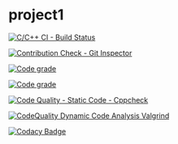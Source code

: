 # project1

[![C/C++ CI - Build Status](https://github.com/vismaya1904/project1/actions/workflows/c-build.yml/badge.svg)](https://github.com/vismaya1904/project1/actions/workflows/c-build.yml)

[![Contribution Check - Git Inspector](https://github.com/vismaya1904/project1/actions/workflows/gitinspector.yml/badge.svg)](https://github.com/vismaya1904/project1/actions/workflows/gitinspector.yml)

[![Code grade](https://www.code-inspector.com/project/25105/status/svg)](https://frontend.code-inspector.com/public/project/25105/project1/dashboard)

[![Code grade](https://www.code-inspector.com/project/25105/score/svg)](https://frontend.code-inspector.com/public/project/25105/project1/dashboard
)

[![Code Quality - Static Code - Cppcheck](https://github.com/vismaya1904/project1/actions/workflows/cppcheck.yml/badge.svg)](https://github.com/vismaya1904/project1/actions/workflows/cppcheck.yml)

[![CodeQuality Dynamic Code Analysis Valgrind](https://github.com/vismaya1904/project1/actions/workflows/CodeQuality_Dynamic.yml/badge.svg)](https://github.com/vismaya1904/project1/actions/workflows/CodeQuality_Dynamic.yml)

[![Codacy Badge](https://app.codacy.com/project/badge/Grade/c028276ccc9c4c4d9914567bd0a451e2)](https://www.codacy.com/gh/vismaya1904/project1/dashboard?utm_source=github.com&amp;utm_medium=referral&amp;utm_content=vismaya1904/project1&amp;utm_campaign=Badge_Grade)


